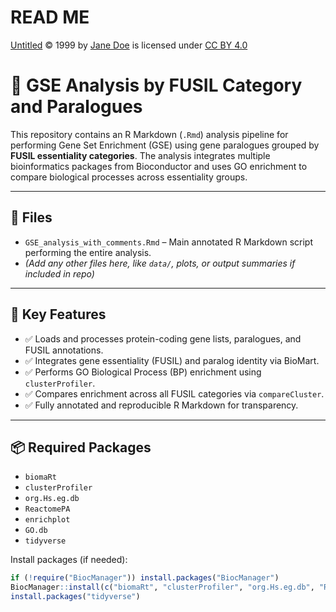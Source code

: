 # READ ME

<a href="https://creativecommons.org">Untitled</a> © 1999 by <a href="https://creativecommons.org">Jane Doe</a> is licensed under <a href="https://creativecommons.org/licenses/by/4.0/">CC BY 4.0</a><img src="https://mirrors.creativecommons.org/presskit/icons/cc.svg" alt="" style="max-width: 1em;max-height:1em;margin-left: .2em;"><img src="https://mirrors.creativecommons.org/presskit/icons/by.svg" alt="" style="max-width: 1em;max-height:1em;margin-left: .2em;">


# 🔬 GSE Analysis by FUSIL Category and Paralogues

This repository contains an R Markdown (`.Rmd`) analysis pipeline for performing Gene Set Enrichment (GSE) using gene paralogues grouped by **FUSIL essentiality categories**. The analysis integrates multiple bioinformatics packages from Bioconductor and uses GO enrichment to compare biological processes across essentiality groups.

---

## 📁 Files

- `GSE_analysis_with_comments.Rmd` – Main annotated R Markdown script performing the entire analysis.
- *(Add any other files here, like `data/`, plots, or output summaries if included in repo)*

---

## 🧪 Key Features

- ✅ Loads and processes protein-coding gene lists, paralogues, and FUSIL annotations.
- ✅ Integrates gene essentiality (FUSIL) and paralog identity via BioMart.
- ✅ Performs GO Biological Process (BP) enrichment using `clusterProfiler`.
- ✅ Compares enrichment across all FUSIL categories via `compareCluster`.
- ✅ Fully annotated and reproducible R Markdown for transparency.

---

## 📦 Required Packages

- `biomaRt`
- `clusterProfiler`
- `org.Hs.eg.db`
- `ReactomePA`
- `enrichplot`
- `GO.db`
- `tidyverse`

Install packages (if needed):

```r
if (!require("BiocManager")) install.packages("BiocManager")
BiocManager::install(c("biomaRt", "clusterProfiler", "org.Hs.eg.db", "ReactomePA", "enrichplot", "GO.db"))
install.packages("tidyverse")


